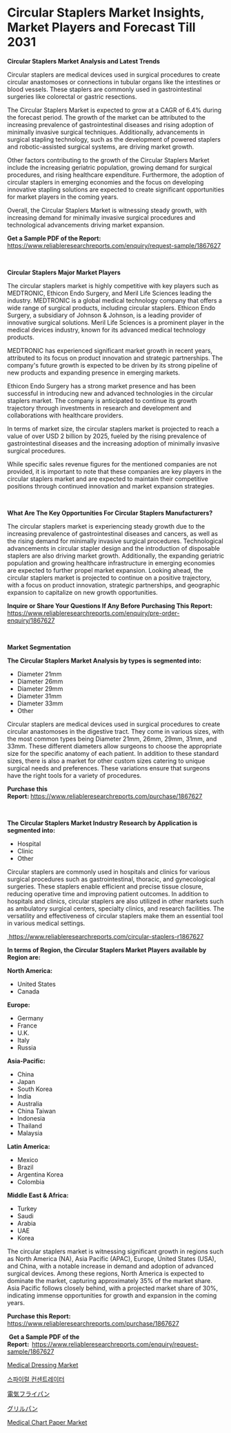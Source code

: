 <p><h1>Circular Staplers Market Insights, Market Players and Forecast Till 2031</h1></p><p><strong>Circular Staplers Market Analysis and Latest Trends</strong></p>
<p><p>Circular staplers are medical devices used in surgical procedures to create circular anastomoses or connections in tubular organs like the intestines or blood vessels. These staplers are commonly used in gastrointestinal surgeries like colorectal or gastric resections.</p><p>The Circular Staplers Market is expected to grow at a CAGR of 6.4% during the forecast period. The growth of the market can be attributed to the increasing prevalence of gastrointestinal diseases and rising adoption of minimally invasive surgical techniques. Additionally, advancements in surgical stapling technology, such as the development of powered staplers and robotic-assisted surgical systems, are driving market growth.</p><p>Other factors contributing to the growth of the Circular Staplers Market include the increasing geriatric population, growing demand for surgical procedures, and rising healthcare expenditure. Furthermore, the adoption of circular staplers in emerging economies and the focus on developing innovative stapling solutions are expected to create significant opportunities for market players in the coming years.</p><p>Overall, the Circular Staplers Market is witnessing steady growth, with increasing demand for minimally invasive surgical procedures and technological advancements driving market expansion.</p></p>
<p><strong>Get a Sample PDF of the Report:&nbsp;</strong> <a href="https://www.reliableresearchreports.com/enquiry/request-sample/1867627">https://www.reliableresearchreports.com/enquiry/request-sample/1867627</a></p>
<p>&nbsp;</p>
<p><strong>Circular Staplers Major Market Players</strong></p>
<p><p>The circular staplers market is highly competitive with key players such as MEDTRONIC, Ethicon Endo Surgery, and Meril Life Sciences leading the industry. MEDTRONIC is a global medical technology company that offers a wide range of surgical products, including circular staplers. Ethicon Endo Surgery, a subsidiary of Johnson & Johnson, is a leading provider of innovative surgical solutions. Meril Life Sciences is a prominent player in the medical devices industry, known for its advanced medical technology products.</p><p>MEDTRONIC has experienced significant market growth in recent years, attributed to its focus on product innovation and strategic partnerships. The company's future growth is expected to be driven by its strong pipeline of new products and expanding presence in emerging markets.</p><p>Ethicon Endo Surgery has a strong market presence and has been successful in introducing new and advanced technologies in the circular staplers market. The company is anticipated to continue its growth trajectory through investments in research and development and collaborations with healthcare providers.</p><p>In terms of market size, the circular staplers market is projected to reach a value of over USD 2 billion by 2025, fueled by the rising prevalence of gastrointestinal diseases and the increasing adoption of minimally invasive surgical procedures.</p><p>While specific sales revenue figures for the mentioned companies are not provided, it is important to note that these companies are key players in the circular staplers market and are expected to maintain their competitive positions through continued innovation and market expansion strategies.</p></p>
<p>&nbsp;</p>
<p><strong>What Are The Key Opportunities For Circular Staplers Manufacturers?</strong></p>
<p><p>The circular staplers market is experiencing steady growth due to the increasing prevalence of gastrointestinal diseases and cancers, as well as the rising demand for minimally invasive surgical procedures. Technological advancements in circular stapler design and the introduction of disposable staplers are also driving market growth. Additionally, the expanding geriatric population and growing healthcare infrastructure in emerging economies are expected to further propel market expansion. Looking ahead, the circular staplers market is projected to continue on a positive trajectory, with a focus on product innovation, strategic partnerships, and geographic expansion to capitalize on new growth opportunities.</p></p>
<p><strong>Inquire or Share Your Questions If Any Before Purchasing This Report:</strong> <a href="https://www.reliableresearchreports.com/enquiry/pre-order-enquiry/1867627">https://www.reliableresearchreports.com/enquiry/pre-order-enquiry/1867627</a></p>
<p>&nbsp;</p>
<p><strong>Market Segmentation</strong></p>
<p><strong>The Circular Staplers Market Analysis by types is segmented into:</strong></p>
<p><ul><li>Diameter 21mm</li><li>Diameter 26mm</li><li>Diameter 29mm</li><li>Diameter 31mm</li><li>Diameter 33mm</li><li>Other</li></ul></p>
<p><p>Circular staplers are medical devices used in surgical procedures to create circular anastomoses in the digestive tract. They come in various sizes, with the most common types being Diameter 21mm, 26mm, 29mm, 31mm, and 33mm. These different diameters allow surgeons to choose the appropriate size for the specific anatomy of each patient. In addition to these standard sizes, there is also a market for other custom sizes catering to unique surgical needs and preferences. These variations ensure that surgeons have the right tools for a variety of procedures.</p></p>
<p><strong>Purchase this Report:&nbsp;</strong><a href="https://www.reliableresearchreports.com/purchase/1867627">https://www.reliableresearchreports.com/purchase/1867627</a></p>
<p>&nbsp;</p>
<p><strong>The Circular Staplers Market Industry Research by Application is segmented into:</strong></p>
<p><ul><li>Hospital</li><li>Clinic</li><li>Other</li></ul></p>
<p><p>Circular staplers are commonly used in hospitals and clinics for various surgical procedures such as gastrointestinal, thoracic, and gynecological surgeries. These staplers enable efficient and precise tissue closure, reducing operative time and improving patient outcomes. In addition to hospitals and clinics, circular staplers are also utilized in other markets such as ambulatory surgical centers, specialty clinics, and research facilities. The versatility and effectiveness of circular staplers make them an essential tool in various medical settings.</p></p>
<p><a href="https://www.reliableresearchreports.com/circular-staplers-r1867627">&nbsp;https://www.reliableresearchreports.com/circular-staplers-r1867627</a></p>
<p><strong>In terms of Region, the Circular Staplers Market Players available by Region are:</strong></p>
<p>
    <p> <strong> North America: </strong>
        <ul>
            <li>United States</li>
            <li>Canada</li>
        </ul>
        </p> 
    <p> <strong> Europe: </strong>
        <ul>
            <li>Germany</li>
            <li>France</li>
            <li>U.K.</li>
            <li>Italy</li>
            <li>Russia</li>
        </ul>
        </p> 
    <p> <strong> Asia-Pacific: </strong>
        <ul>
            <li>China</li>
            <li>Japan</li>
            <li>South Korea</li>
            <li>India</li>
            <li>Australia</li>
            <li>China Taiwan</li>
            <li>Indonesia</li>
            <li>Thailand</li>
            <li>Malaysia</li>
        </ul>
        </p> 
    <p> <strong> Latin America: </strong>
        <ul>
            <li>Mexico</li>
            <li>Brazil</li>
            <li>Argentina Korea</li>
            <li>Colombia</li>
        </ul>
        </p> 
    <p> <strong> Middle East & Africa: </strong>
        <ul>
            <li>Turkey</li>
            <li>Saudi</li>
            <li>Arabia</li>
            <li>UAE</li>
            <li>Korea</li>
        </ul>
    </p>
    </p>
<p><p>The circular staplers market is witnessing significant growth in regions such as North America (NA), Asia Pacific (APAC), Europe, United States (USA), and China, with a notable increase in demand and adoption of advanced surgical devices. Among these regions, North America is expected to dominate the market, capturing approximately 35% of the market share. Asia Pacific follows closely behind, with a projected market share of 30%, indicating immense opportunities for growth and expansion in the coming years.</p></p>
<p><strong>Purchase this Report: </strong><a href="https://www.reliableresearchreports.com/purchase/1867627">https://www.reliableresearchreports.com/purchase/1867627</a></p>
<p>&nbsp;<strong>Get a Sample PDF of the Report:&nbsp;&nbsp;</strong><a href="https://www.reliableresearchreports.com/enquiry/request-sample/1867627">https://www.reliableresearchreports.com/enquiry/request-sample/1867627</a></p>
<p><strong></strong></p>
<p><p><a href="https://github.com/DeonteStanton2023/Market-Research-Report-List-1/blob/main/medical-dressing-market.md">Medical Dressing Market</a></p><p><a href="https://github.com/vseigx30c9a1j/Market-Research-Report-List-2/blob/main/511574444905.md">스파이럴 컨센트레이터</a></p><p><a href="https://github.com/RudySimonis2023/Market-Research-Report-List-1/blob/main/231661649892.md">電気フライパン</a></p><p><a href="https://github.com/mm14022023/Market-Research-Report-List-1/blob/main/824120849891.md">グリルパン</a></p><p><a href="https://github.com/Glendatilghmankmgz0rbhwpy/Market-Research-Report-List-2/blob/main/medical-chart-paper-market.md">Medical Chart Paper Market</a></p></p>